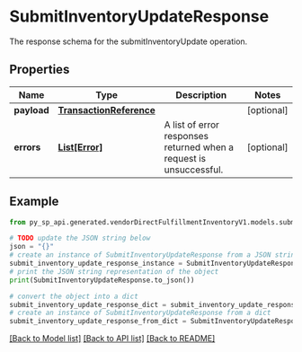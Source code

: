 # SubmitInventoryUpdateResponse

The response schema for the submitInventoryUpdate operation.

## Properties

Name | Type | Description | Notes
------------ | ------------- | ------------- | -------------
**payload** | [**TransactionReference**](TransactionReference.md) |  | [optional] 
**errors** | [**List[Error]**](Error.md) | A list of error responses returned when a request is unsuccessful. | [optional] 

## Example

```python
from py_sp_api.generated.vendorDirectFulfillmentInventoryV1.models.submit_inventory_update_response import SubmitInventoryUpdateResponse

# TODO update the JSON string below
json = "{}"
# create an instance of SubmitInventoryUpdateResponse from a JSON string
submit_inventory_update_response_instance = SubmitInventoryUpdateResponse.from_json(json)
# print the JSON string representation of the object
print(SubmitInventoryUpdateResponse.to_json())

# convert the object into a dict
submit_inventory_update_response_dict = submit_inventory_update_response_instance.to_dict()
# create an instance of SubmitInventoryUpdateResponse from a dict
submit_inventory_update_response_from_dict = SubmitInventoryUpdateResponse.from_dict(submit_inventory_update_response_dict)
```
[[Back to Model list]](../README.md#documentation-for-models) [[Back to API list]](../README.md#documentation-for-api-endpoints) [[Back to README]](../README.md)


